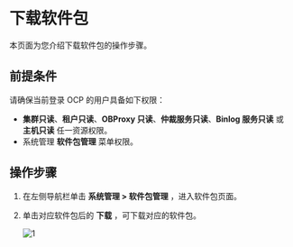 # 下载软件包

本页面为您介绍下载软件包的操作步骤。

## 前提条件

请确保当前登录 OCP 的用户具备如下权限：

* **集群只读**、**租户只读**、**OBProxy 只读**、**仲裁服务只读**、**Binlog 服务只读** 或 **主机只读** 任一资源权限。
* 系统管理 **软件包管理** 菜单权限。

## 操作步骤

1. 在左侧导航栏单击 **系统管理 > 软件包管理** ，进入软件包页面。

2. 单击对应软件包后的 **下载** ，可下载对应的软件包。

   ![1](https://obbusiness-private.oss-cn-shanghai.aliyuncs.com/doc/img/ocp/430/%E4%B8%8B%E8%BD%BD%E8%BD%AF%E4%BB%B6%E5%8C%85.png)
